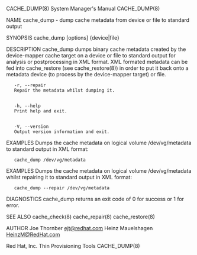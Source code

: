 CACHE_DUMP(8)                                                                              System Manager's Manual                                                                              CACHE_DUMP(8)



NAME
       cache_dump - dump cache metadata from device or file to standard output


SYNOPSIS
       cache_dump [options] {device|file}


DESCRIPTION
       cache_dump  dumps  binary  cache metadata created by the device-mapper cache target on a device or file to standard output for analysis or postprocessing in XML format.  XML formated metadata can be
       fed into cache_restore (see cache_restore(8)) in order to put it back onto a metadata device (to process by the device-mapper target) or file.


       -r, --repair
       Repair the metadata whilst dumping it.


       -h, --help
       Print help and exit.


       -V, --version
       Output version information and exit.


EXAMPLES
       Dumps the cache metadata on logical volume /dev/vg/metadata to standard output in XML format:

       cache_dump /dev/vg/metadata


EXAMPLES
       Dumps the cache metadata on logical volume /dev/vg/metadata whilst repairing it to standard output in XML format:

       cache_dump --repair /dev/vg/metadata


DIAGNOSTICS
       cache_dump returns an exit code of 0 for success or 1 for error.


SEE ALSO
       cache_check(8) cache_repair(8) cache_restore(8)


AUTHOR
       Joe Thornber <ejt@redhat.com>
       Heinz Mauelshagen <HeinzM@RedHat.com>



Red Hat, Inc.                                                                              Thin Provisioning Tools                                                                              CACHE_DUMP(8)
